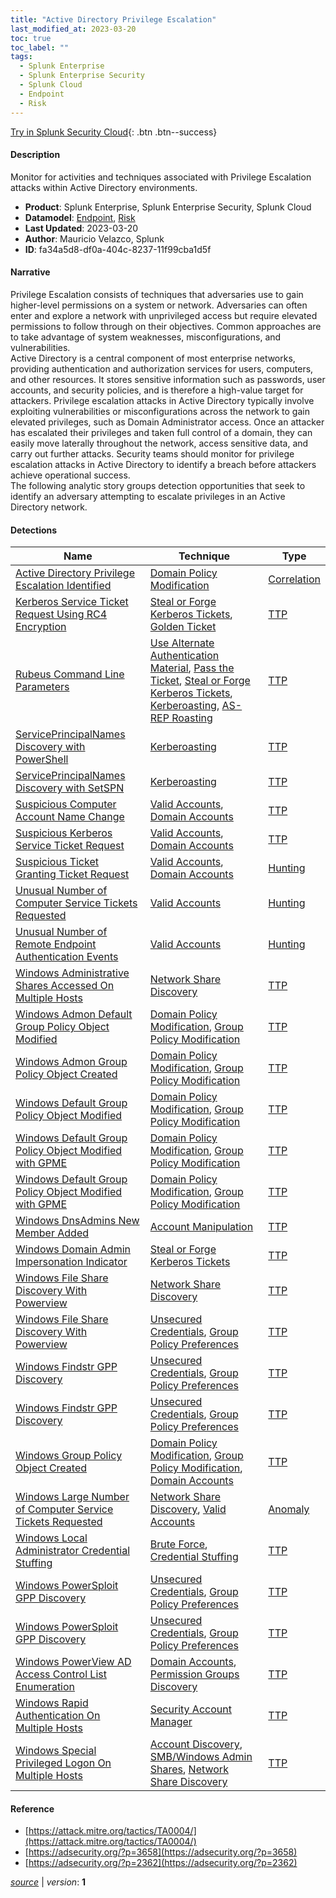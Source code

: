 ```yaml
---
title: "Active Directory Privilege Escalation"
last_modified_at: 2023-03-20
toc: true
toc_label: ""
tags:
  - Splunk Enterprise
  - Splunk Enterprise Security
  - Splunk Cloud
  - Endpoint
  - Risk
---
```


[Try in Splunk Security Cloud](https://www.splunk.com/en_us/cyber-security.html){: .btn .btn--success}

#### Description

Monitor for activities and techniques associated with Privilege Escalation attacks within Active Directory environments.

- **Product**: Splunk Enterprise, Splunk Enterprise Security, Splunk Cloud
- **Datamodel**: [Endpoint](https://docs.splunk.com/Documentation/CIM/latest/User/Endpoint), [Risk](https://docs.splunk.com/Documentation/CIM/latest/User/Risk)
- **Last Updated**: 2023-03-20
- **Author**: Mauricio Velazco, Splunk
- **ID**: fa34a5d8-df0a-404c-8237-11f99cba1d5f

#### Narrative

Privilege Escalation consists of techniques that adversaries use to gain higher-level permissions on a system or network. Adversaries can often enter and explore a network with unprivileged access but require elevated permissions to follow through on their objectives. Common approaches are to take advantage of system weaknesses, misconfigurations, and vulnerabilities.\
Active Directory is a central component of most enterprise networks, providing authentication and authorization services for users, computers, and other resources. It stores sensitive information such as passwords, user accounts, and security policies, and is therefore a high-value target for attackers. Privilege escalation attacks in Active Directory typically involve exploiting vulnerabilities or misconfigurations across the network to gain elevated privileges, such as Domain Administrator access. Once an attacker has escalated their privileges and taken full control of a domain, they can easily move laterally throughout the network, access sensitive data, and carry out further attacks. Security teams should monitor for privilege escalation attacks in Active Directory to identify a breach before attackers achieve operational success.\
The following analytic story groups detection opportunities that seek to identify an adversary attempting to escalate privileges in an Active Directory network.

#### Detections

| Name        | Technique   | Type         |
| ----------- | ----------- |--------------|
| [Active Directory Privilege Escalation Identified](/endpoint/583e8a68-f2f7-45be-8fc9-bf725f0e22fd/) | [Domain Policy Modification](/tags/#domain-policy-modification) | [Correlation](https://github.com/splunk/security_content/wiki/Detection-Analytic-Types) |
| [Kerberos Service Ticket Request Using RC4 Encryption](/endpoint/7d90f334-a482-11ec-908c-acde48001122/) | [Steal or Forge Kerberos Tickets](/tags/#steal-or-forge-kerberos-tickets), [Golden Ticket](/tags/#golden-ticket) | [TTP](https://github.com/splunk/security_content/wiki/Detection-Analytic-Types) |
| [Rubeus Command Line Parameters](/endpoint/cca37478-8377-11ec-b59a-acde48001122/) | [Use Alternate Authentication Material](/tags/#use-alternate-authentication-material), [Pass the Ticket](/tags/#pass-the-ticket), [Steal or Forge Kerberos Tickets](/tags/#steal-or-forge-kerberos-tickets), [Kerberoasting](/tags/#kerberoasting), [AS-REP Roasting](/tags/#as-rep-roasting) | [TTP](https://github.com/splunk/security_content/wiki/Detection-Analytic-Types) |
| [ServicePrincipalNames Discovery with PowerShell](/endpoint/13243068-2d38-11ec-8908-acde48001122/) | [Kerberoasting](/tags/#kerberoasting) | [TTP](https://github.com/splunk/security_content/wiki/Detection-Analytic-Types) |
| [ServicePrincipalNames Discovery with SetSPN](/endpoint/ae8b3efc-2d2e-11ec-8b57-acde48001122/) | [Kerberoasting](/tags/#kerberoasting) | [TTP](https://github.com/splunk/security_content/wiki/Detection-Analytic-Types) |
| [Suspicious Computer Account Name Change](/endpoint/35a61ed8-61c4-11ec-bc1e-acde48001122/) | [Valid Accounts](/tags/#valid-accounts), [Domain Accounts](/tags/#domain-accounts) | [TTP](https://github.com/splunk/security_content/wiki/Detection-Analytic-Types) |
| [Suspicious Kerberos Service Ticket Request](/endpoint/8b1297bc-6204-11ec-b7c4-acde48001122/) | [Valid Accounts](/tags/#valid-accounts), [Domain Accounts](/tags/#domain-accounts) | [TTP](https://github.com/splunk/security_content/wiki/Detection-Analytic-Types) |
| [Suspicious Ticket Granting Ticket Request](/endpoint/d77d349e-6269-11ec-9cfe-acde48001122/) | [Valid Accounts](/tags/#valid-accounts), [Domain Accounts](/tags/#domain-accounts) | [Hunting](https://github.com/splunk/security_content/wiki/Detection-Analytic-Types) |
| [Unusual Number of Computer Service Tickets Requested](/endpoint/ac3b81c0-52f4-11ec-ac44-acde48001122/) | [Valid Accounts](/tags/#valid-accounts) | [Hunting](https://github.com/splunk/security_content/wiki/Detection-Analytic-Types) |
| [Unusual Number of Remote Endpoint Authentication Events](/endpoint/acb5dc74-5324-11ec-a36d-acde48001122/) | [Valid Accounts](/tags/#valid-accounts) | [Hunting](https://github.com/splunk/security_content/wiki/Detection-Analytic-Types) |
| [Windows Administrative Shares Accessed On Multiple Hosts](/endpoint/d92f2d95-05fb-48a7-910f-4d3d61ab8655/) | [Network Share Discovery](/tags/#network-share-discovery) | [TTP](https://github.com/splunk/security_content/wiki/Detection-Analytic-Types) |
| [Windows Admon Default Group Policy Object Modified](/endpoint/83458004-db60-4170-857d-8572f16f070b/) | [Domain Policy Modification](/tags/#domain-policy-modification), [Group Policy Modification](/tags/#group-policy-modification) | [TTP](https://github.com/splunk/security_content/wiki/Detection-Analytic-Types) |
| [Windows Admon Group Policy Object Created](/endpoint/69201633-30d9-48ef-b1b6-e680805f0582/) | [Domain Policy Modification](/tags/#domain-policy-modification), [Group Policy Modification](/tags/#group-policy-modification) | [TTP](https://github.com/splunk/security_content/wiki/Detection-Analytic-Types) |
| [Windows Default Group Policy Object Modified](/endpoint/fe6a6cc4-9e0d-4d66-bcf4-2c7f44860876/) | [Domain Policy Modification](/tags/#domain-policy-modification), [Group Policy Modification](/tags/#group-policy-modification) | [TTP](https://github.com/splunk/security_content/wiki/Detection-Analytic-Types) |
| [Windows Default Group Policy Object Modified with GPME](/endpoint/eaf688b3-bb8f-454d-b105-920a862cd8cb/) | [Domain Policy Modification](/tags/#domain-policy-modification), [Group Policy Modification](/tags/#group-policy-modification) | [TTP](https://github.com/splunk/security_content/wiki/Detection-Analytic-Types) |
| [Windows Default Group Policy Object Modified with GPME](/endpoint/bcb55c13-067b-4648-98f3-627010f72520/) | [Domain Policy Modification](/tags/#domain-policy-modification), [Group Policy Modification](/tags/#group-policy-modification) | [TTP](https://github.com/splunk/security_content/wiki/Detection-Analytic-Types) |
| [Windows DnsAdmins New Member Added](/endpoint/27e600aa-77f8-4614-bc80-2662a67e2f48/) | [Account Manipulation](/tags/#account-manipulation) | [TTP](https://github.com/splunk/security_content/wiki/Detection-Analytic-Types) |
| [Windows Domain Admin Impersonation Indicator](/endpoint/10381f93-6d38-470a-9c30-d25478e3bd3f/) | [Steal or Forge Kerberos Tickets](/tags/#steal-or-forge-kerberos-tickets) | [TTP](https://github.com/splunk/security_content/wiki/Detection-Analytic-Types) |
| [Windows File Share Discovery With Powerview](/endpoint/a44c0be1-d7ab-41e4-92fd-aa9af4fe232c/) | [Network Share Discovery](/tags/#network-share-discovery) | [TTP](https://github.com/splunk/security_content/wiki/Detection-Analytic-Types) |
| [Windows File Share Discovery With Powerview](/endpoint/ec4f671e-c736-4f78-a4c0-8fe809e952e5/) | [Unsecured Credentials](/tags/#unsecured-credentials), [Group Policy Preferences](/tags/#group-policy-preferences) | [TTP](https://github.com/splunk/security_content/wiki/Detection-Analytic-Types) |
| [Windows Findstr GPP Discovery](/endpoint/1631ac2d-f2a9-42fa-8a59-d6e210d472f5/) | [Unsecured Credentials](/tags/#unsecured-credentials), [Group Policy Preferences](/tags/#group-policy-preferences) | [TTP](https://github.com/splunk/security_content/wiki/Detection-Analytic-Types) |
| [Windows Findstr GPP Discovery](/endpoint/73ed0f19-080e-4917-b7c6-56e1760a50d4/) | [Unsecured Credentials](/tags/#unsecured-credentials), [Group Policy Preferences](/tags/#group-policy-preferences) | [TTP](https://github.com/splunk/security_content/wiki/Detection-Analytic-Types) |
| [Windows Group Policy Object Created](/endpoint/23add2a8-ea22-4fd4-8bc0-8c0b822373a1/) | [Domain Policy Modification](/tags/#domain-policy-modification), [Group Policy Modification](/tags/#group-policy-modification), [Domain Accounts](/tags/#domain-accounts) | [TTP](https://github.com/splunk/security_content/wiki/Detection-Analytic-Types) |
| [Windows Large Number of Computer Service Tickets Requested](/endpoint/386ad394-c9a7-4b4f-b66f-586252de20f0/) | [Network Share Discovery](/tags/#network-share-discovery), [Valid Accounts](/tags/#valid-accounts) | [Anomaly](https://github.com/splunk/security_content/wiki/Detection-Analytic-Types) |
| [Windows Local Administrator Credential Stuffing](/endpoint/09555511-aca6-484a-b6ab-72cd03d73c34/) | [Brute Force](/tags/#brute-force), [Credential Stuffing](/tags/#credential-stuffing) | [TTP](https://github.com/splunk/security_content/wiki/Detection-Analytic-Types) |
| [Windows PowerSploit GPP Discovery](/endpoint/0130a0df-83a1-4647-9011-841e950ff302/) | [Unsecured Credentials](/tags/#unsecured-credentials), [Group Policy Preferences](/tags/#group-policy-preferences) | [TTP](https://github.com/splunk/security_content/wiki/Detection-Analytic-Types) |
| [Windows PowerSploit GPP Discovery](/endpoint/fdef746e-71fb-41ce-8ab2-b4a5a6b50ca2/) | [Unsecured Credentials](/tags/#unsecured-credentials), [Group Policy Preferences](/tags/#group-policy-preferences) | [TTP](https://github.com/splunk/security_content/wiki/Detection-Analytic-Types) |
| [Windows PowerView AD Access Control List Enumeration](/endpoint/39405650-c364-4e1e-a740-32a63ef042a6/) | [Domain Accounts](/tags/#domain-accounts), [Permission Groups Discovery](/tags/#permission-groups-discovery) | [TTP](https://github.com/splunk/security_content/wiki/Detection-Analytic-Types) |
| [Windows Rapid Authentication On Multiple Hosts](/endpoint/62606c77-d53d-4182-9371-b02cdbbbcef7/) | [Security Account Manager](/tags/#security-account-manager) | [TTP](https://github.com/splunk/security_content/wiki/Detection-Analytic-Types) |
| [Windows Special Privileged Logon On Multiple Hosts](/endpoint/4c461f5a-c2cc-4e86-b132-c262fc9edca7/) | [Account Discovery](/tags/#account-discovery), [SMB/Windows Admin Shares](/tags/#smb/windows-admin-shares), [Network Share Discovery](/tags/#network-share-discovery) | [TTP](https://github.com/splunk/security_content/wiki/Detection-Analytic-Types) |

#### Reference

* [https://attack.mitre.org/tactics/TA0004/](https://attack.mitre.org/tactics/TA0004/)
* [https://adsecurity.org/?p=3658](https://adsecurity.org/?p=3658)
* [https://adsecurity.org/?p=2362](https://adsecurity.org/?p=2362)



[*source*](https://github.com/splunk/security_content/tree/develop/stories/active_directory_privilege_escalation.yml) \| *version*: **1**